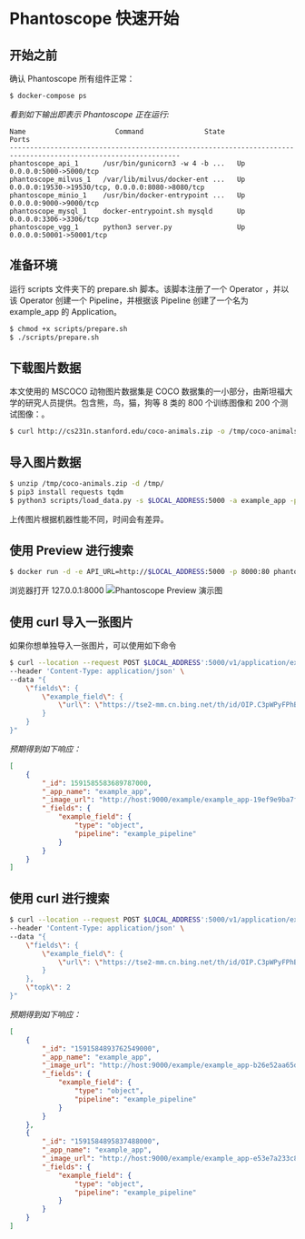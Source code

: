 # Phantoscope 快速开始
## 开始之前
确认 Phantoscope 所有组件正常：
```bash 
$ docker-compose ps
```

*看到如下输出即表示 Phantoscope 正在运行:*
```
Name                      Command               State                        Ports
----------------------------------------------------------------------------------------------------------------
phantoscope_api_1      /usr/bin/gunicorn3 -w 4 -b ...   Up      0.0.0.0:5000->5000/tcp
phantoscope_milvus_1   /var/lib/milvus/docker-ent ...   Up      0.0.0.0:19530->19530/tcp, 0.0.0.0:8080->8080/tcp
phantoscope_minio_1    /usr/bin/docker-entrypoint ...   Up      0.0.0.0:9000->9000/tcp
phantoscope_mysql_1    docker-entrypoint.sh mysqld      Up      0.0.0.0:3306->3306/tcp
phantoscope_vgg_1      python3 server.py                Up      0.0.0.0:50001->50001/tcp
```


## 准备环境

运行 scripts 文件夹下的 prepare.sh 脚本。该脚本注册了一个 Operator ，并以该 Operator 创建一个 Pipeline，并根据该 Pipeline 创建了一个名为 example_app 的 Application。
```bash
$ chmod +x scripts/prepare.sh
$ ./scripts/prepare.sh
```

## 下载图片数据
本文使用的 MSCOCO 动物图片数据集是 COCO 数据集的一小部分，由斯坦福大学的研究人员提供。包含熊，鸟，猫，狗等 8 类的 800 个训练图像和 200 个测试图像：。
```bash
$ curl http://cs231n.stanford.edu/coco-animals.zip -o /tmp/coco-animals.zip
```

## 导入图片数据
```bash
$ unzip /tmp/coco-animals.zip -d /tmp/
$ pip3 install requests tqdm
$ python3 scripts/load_data.py -s $LOCAL_ADDRESS:5000 -a example_app -p example_pipeline -d /tmp/coco-animals
```
上传图片根据机器性能不同，时间会有差异。

## 使用 Preview 进行搜索
```bash
$ docker run -d -e API_URL=http://$LOCAL_ADDRESS:5000 -p 8000:80 phantoscope/preview:latest
```
浏览器打开 127.0.0.1:8000 
![Phantoscope Preview 演示图](../../../../.github/preview.gif)


## 使用 curl 导入一张图片
如果你想单独导入一张图片，可以使用如下命令
``` bash
$ curl --location --request POST $LOCAL_ADDRESS':5000/v1/application/example_app/upload' \
--header 'Content-Type: application/json' \
--data "{
    \"fields\": {
        \"example_field\": {
            \"url\": \"https://tse2-mm.cn.bing.net/th/id/OIP.C3pWPyFPhBMiBeWoncc24QHaCq?w=300&h=108&c=7&o=5&dpr=2&pid=1.7\"
        }
    }
}"

```

*预期得到如下响应：*
```json
[
    {
        "_id": 1591585583689787000,
        "_app_name": "example_app",
        "_image_url": "http://host:9000/example/example_app-19ef9e9ba7f745dd90b2d9373c1aed56",
        "_fields": {
            "example_field": {
                "type": "object",
                "pipeline": "example_pipeline"
            }
        }
    }
]
```

## 使用 curl 进行搜索
```bash
$ curl --location --request POST $LOCAL_ADDRESS':5000/v1/application/example_app/search' \
--header 'Content-Type: application/json' \
--data "{
    \"fields\": {
        \"example_field\": {
            \"url\": \"https://tse2-mm.cn.bing.net/th/id/OIP.C3pWPyFPhBMiBeWoncc24QHaCq?w=300&h=108&c=7&o=5&dpr=2&pid=1.7\"
        }
    },
    \"topk\": 2
}"
```

*预期得到如下响应：*
```json
[
    {
        "_id": "1591584893762549000",
        "_app_name": "example_app",
        "_image_url": "http://host:9000/example/example_app-b26e52aa65df4c23bbd848e98df1f0a3",
        "_fields": {
            "example_field": {
                "type": "object",
                "pipeline": "example_pipeline"
            }
        }
    },
    {
        "_id": "1591584895837488000",
        "_app_name": "example_app",
        "_image_url": "http://host:9000/example/example_app-e53e7a233c814b7f825f7b58c2647501",
        "_fields": {
            "example_field": {
                "type": "object",
                "pipeline": "example_pipeline"
            }
        }
    }
]
```
